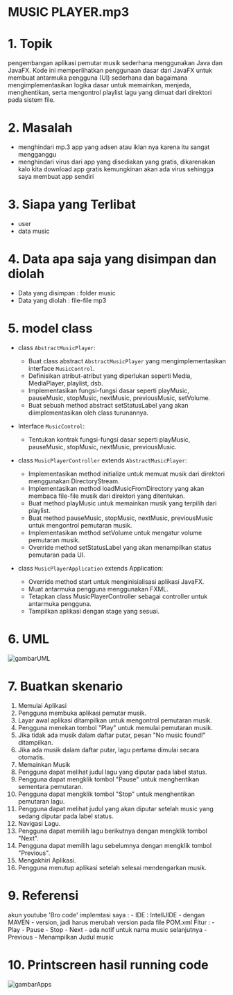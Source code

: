 <h1><b>MUSIC PLAYER.mp3</b></h1>

# 1. Topik
  pengembangan aplikasi pemutar musik sederhana menggunakan Java dan JavaFX. Kode ini memperlihatkan penggunaan dasar dari JavaFX untuk membuat antarmuka pengguna (UI) sederhana dan bagaimana mengimplementasikan logika dasar untuk memainkan, menjeda, menghentikan, serta mengontrol playlist lagu yang dimuat dari direktori pada sistem file.

# 2. Masalah
  - menghindari mp.3 app yang adsen atau iklan nya karena itu sangat mengganggu
  - menghindari virus dari app yang disediakan yang gratis, dikarenakan kalo kita download app gratis kemungkinan akan ada virus sehingga saya membuat app sendiri

# 3. Siapa yang Terlibat
  - user
  - data music

# 4. Data apa saja yang disimpan dan diolah
  - Data yang disimpan : folder music
  - Data yang diolah   : file-file mp3

# 5. model class
  * class ```AbstractMusicPlayer```:
      - Buat class abstract ```AbstractMusicPlayer``` yang mengimplementasikan interface ```MusicControl```.
      - Definisikan atribut-atribut yang diperlukan seperti Media, MediaPlayer, playlist, dsb.
      - Implementasikan fungsi-fungsi dasar seperti playMusic, pauseMusic, stopMusic, nextMusic, previousMusic, setVolume.
      - Buat sebuah method abstract setStatusLabel yang akan diimplementasikan oleh class turunannya.
  
  * Interface ```MusicControl```:
      - Tentukan kontrak fungsi-fungsi dasar seperti playMusic, pauseMusic, stopMusic, nextMusic, previousMusic.
  
  * class ```MusicPlayerController``` extends ```AbstractMusicPlayer```:
      - Implementasikan method initialize untuk memuat musik dari direktori menggunakan DirectoryStream.
      - Implementasikan method loadMusicFromDirectory yang akan membaca file-file musik dari direktori yang ditentukan.
      - Buat method playMusic untuk memainkan musik yang terpilih dari playlist.
      - Buat method pauseMusic, stopMusic, nextMusic, previousMusic untuk mengontrol pemutaran musik.
      - Implementasikan method setVolume untuk mengatur volume pemutaran musik.
      - Override method setStatusLabel yang akan menampilkan status pemutaran pada UI.
  
  * class ```MusicPlayerApplication``` extends Application:
      - Override method start untuk menginisialisasi aplikasi JavaFX.
      - Muat antarmuka pengguna menggunakan FXML.
      - Tetapkan class MusicPlayerController sebagai controller untuk antarmuka pengguna.
      - Tampilkan aplikasi dengan stage yang sesuai.

# 6. UML
<img src="https://github.com/ZIDANIDROS/uas-PBO/blob/main/screenshoot/UML.JPG" alt="gambarUML" align="bottom">

# 7. Buatkan skenario
1. Memulai Aplikasi
2. Pengguna membuka aplikasi pemutar musik.
3. Layar awal aplikasi ditampilkan untuk mengontrol pemutaran musik.
4. Pengguna menekan tombol "Play" untuk memulai pemutaran musik.
5. Jika tidak ada musik dalam daftar putar, pesan "No music found!" ditampilkan.
6. Jika ada musik dalam daftar putar, lagu pertama dimulai secara otomatis.
7. Memainkan Musik
8. Pengguna dapat melihat judul lagu yang diputar pada label status.
9. Pengguna dapat mengklik tombol "Pause" untuk menghentikan sementara pemutaran.
10. Pengguna dapat mengklik tombol "Stop" untuk menghentikan pemutaran lagu.
11. Pengguna dapat melihat judul yang akan diputar setelah music yang sedang diputar pada label status.
12. Navigasi Lagu.
13. Pengguna dapat memilih lagu berikutnya dengan mengklik tombol "Next".
14. Pengguna dapat memilih lagu sebelumnya dengan mengklik tombol "Previous".
15. Mengakhiri Aplikasi.
16. Pengguna menutup aplikasi setelah selesai mendengarkan musik.

# 9. Referensi
akun youtube 'Bro code' <link src="https://www.youtube.com/watch?v=-D2OIekCKes&t=830s">
implemtasi saya :
                  - IDE : IntellJIDE
                  - dengan MAVEN
                  - version, jadi harus merubah version pada file POM.xml
Fitur :
       - Play
       - Pause
       - Stop
       - Next
       - ada notif untuk nama music selanjutnya
       - Previous
       - Menampilkan Judul music

# 10. Printscreen hasil running code
<img src="https://github.com/ZIDANIDROS/uas-PBO/blob/main/screenshoot/gambaran%20app.JPG" alt="gambarApps" align="bottom">
